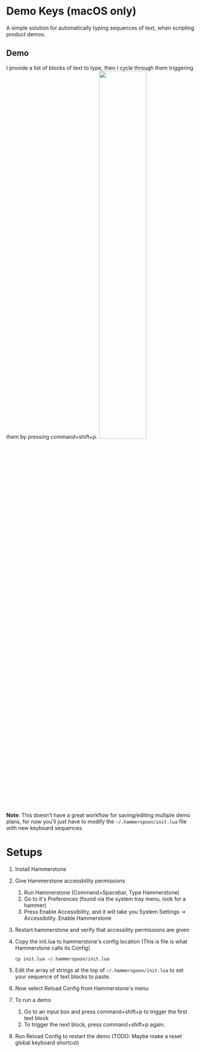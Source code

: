 # Demo Keys (macOS only)
A simple solution for automatically typing sequences of text, when scripting product demos.

## Demo
I provide a list of blocks of text to type, then I cycle through them triggering them by pressing command+shift+p. 
<img width="50%" src="demo.gif"/>

**Note**: This doesn't have a great workflow for saving/editing multiple demo plans, for now you'll just have to modify the `~/.hammerspoon/init.lua` file with new keyboard sequences

# Setups

 1. Install Hammerstone
 2. Give Hammerstone accessbility permissions
    1. Run Hammerstone (Command+Spacebar, Type Hammerstone)
    1. Go to it's Preferences (found via the system tray menu, look for a hammer)
    1. Press Enable Accessibility, and it will take you System Settings -> Accessibility. Enable Hammerstone
 3. Restart hammerstone and verify that accessility permissions are given
 4. Copy the init.lua to hammerstone's config location (This is file is what Hammerstone calls its Config)

        cp init.lua ~/.hammerspoon/init.lua

 5. Edit the array of strings at the top of `~/.hammerspoon/init.lua` to set your sequence of text blocks to paste.
 1. Now select Reload Config from Hammerstone's menu
 6. To run a demo
    1. Go to an input box and press command+shift+p to trigger the first text block
    1. To trigger the next block, press command+shift+p again.
 1. Run Reload Config to restart the demo (TODO: Maybe make a reset global keyboard shortcut)

